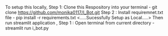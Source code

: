 To setup this locally,
Step 1: Clone this Respository into your terminal - git clone https://github.com/monika0117/I_Bot.git
Step 2 : Install requiremnet.txt file - pip install -r requirements.txt
<.....Sucessfully Setup as Local.....>
Then run streamlit application ,
Step 1 : Open terminal from current directory - streamlit run i_bot.py
